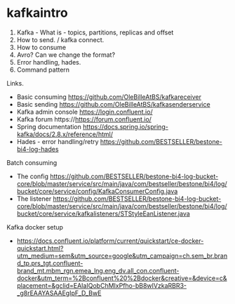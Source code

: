 # kafkaintro

1. Kafka - What is - topics, partitions, replicas and offset
2. How to send. / kafka connect.
3. How to consume
4. Avro? Can we change the format?
5. Error handling, hades.
6. Command pattern

Links.
* Basic consuming https://github.com/OleBilleAtBS/kafkareceiver
* Basic sending https://github.com/OleBilleAtBS/kafkasenderservice
* Kafka admin console https://login.confluent.io/
* Kafka forum https://https://forum.confluent.io/
* Spring documentation https://docs.spring.io/spring-kafka/docs/2.8.x/reference/html/
* Hades - error handling/retry https://github.com/BESTSELLER/bestone-bi4-log-hades


Batch consuming
* The config https://github.com/BESTSELLER/bestone-bi4-log-bucket-core/blob/master/service/src/main/java/com/bestseller/bestone/bi4/log/bucket/core/service/config/KafkaConsumerConfig.java
* The listener https://github.com/BESTSELLER/bestone-bi4-log-bucket-core/blob/master/service/src/main/java/com/bestseller/bestone/bi4/log/bucket/core/service/kafkalisteners/STStyleEanListener.java


Kafka docker setup
* https://docs.confluent.io/platform/current/quickstart/ce-docker-quickstart.html?utm_medium=sem&utm_source=google&utm_campaign=ch.sem_br.brand_tp.prs_tgt.confluent-brand_mt.mbm_rgn.emea_lng.eng_dv.all_con.confluent-docker&utm_term=%2Bconfluent%20%2Bdocker&creative=&device=c&placement=&gclid=EAIaIQobChMIxPfho-bB8wIVzkaRBR3-_g8rEAAYASAAEgIpF_D_BwE